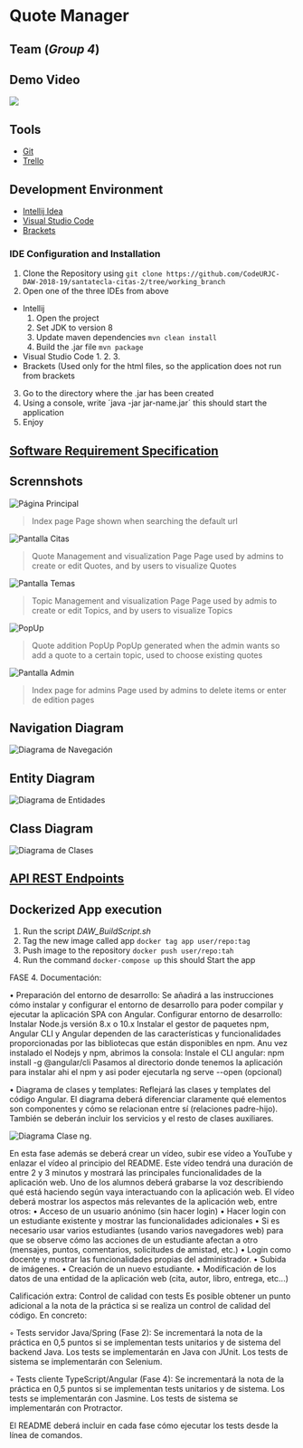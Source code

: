 # Quote Manager 
## Team (*Group 4*)

## Demo Video
[![](http://img.youtube.com/vi/qNx45meavEw/0.jpg)](http://www.youtube.com/watch?v=qNx45meavEw "Quote Manager Video")

## Tools
- [Git](https://git-scm.com/)
- [Trello](https://trello.com/b/lzf2xt3j/daw-grupo-4)
## Development Environment
- [Intellij Idea](https://www.jetbrains.com/idea/)
- [Visual Studio Code](https://code.visualstudio.com/)
- [Brackets](http://brackets.io/) 

### IDE Configuration and Installation
1. Clone the Repository using `git clone https://github.com/CodeURJC-DAW-2018-19/santatecla-citas-2/tree/working_branch`
2. Open one of the three IDEs from above
  - Intellij
    1. Open the project
    2. Set JDK to version 8
    3. Update maven dependencies `mvn clean install`
    4. Build the .jar file `mvn package`
  - Visual Studio Code
    1.
    2.
    3.
  - Brackets (Used only for the html files, so the application does not run from brackets
  
3. Go to the directory where the .jar has been created
4. Using a console, write ´java -jar jar-name.jar´ this should start the application
5. Enjoy

## [Software Requirement Specification](https://docs.google.com/document/d/1PKqs6eayJti3jBymaytm1CKXEUqmyDpC4xDh7tM-wEk/edit?usp=sharing)

## Scrennshots

![Página Principal](https://github.com/CodeURJC-DAW-2018-19/santatecla-citas-2/blob/working_branch/images/PantallaInicio.png?raw=true)
> Index page
Page shown when searching the default url

![Pantalla Citas](https://github.com/CodeURJC-DAW-2018-19/santatecla-citas-2/blob/working_branch/images/PantallaCitas.png?raw=true)
> Quote Management and visualization Page
Page used by admins to create or edit Quotes, and by users to visualize Quotes

![Pantalla Temas](https://github.com/CodeURJC-DAW-2018-19/santatecla-citas-2/blob/working_branch/images/PantallaTema.png?raw=true)
> Topic Management and visualization Page
Page used by admis to create or edit Topics, and by users to visualize Topics

![PopUp](https://github.com/CodeURJC-DAW-2018-19/santatecla-citas-2/blob/working_branch/images/PopUpCitas.png?raw=true)
> Quote addition PopUp
PopUp generated when the admin wants so add a quote to a certain topic, used to choose existing quotes 

![Pantalla Admin](https://github.com/CodeURJC-DAW-2018-19/santatecla-citas-2/blob/working_branch/images/PantallaAdmin.png?raw=true)
> Index page for admins
Page used by admins to delete items or enter de edition pages

## Navigation Diagram
![Diagrama de Navegación](https://github.com/CodeURJC-DAW-2018-19/santatecla-citas-2/blob/working_branch/images/diagrama-Navegacion.png?raw=true)
>

## Entity Diagram
![Diagrama de Entidades](https://github.com/CodeURJC-DAW-2018-19/santatecla-citas-2/blob/working_branch/images/diagramBBDD.png?raw=true)
> 

## Class Diagram
![Diagrama de Clases](https://github.com/CodeURJC-DAW-2018-19/santatecla-citas-2/blob/working_branch/images/Diagrama-Rest.png?raw=true)
>

## [API REST Endpoints](https://github.com/CodeURJC-DAW-2018-19/santatecla-citas-2/blob/working_branch/API_ENDPOINTS.md)


## Dockerized App execution
1. Run the script *DAW_BuildScript.sh*
2. Tag the new image called app `docker tag app user/repo:tag`
3. Push image to the repository `docker push user/repo:tah`
4. Run the command `docker-compose up` this should Start the app

FASE 4. Documentación:

• Preparación del entorno de desarrollo: Se añadirá a las instrucciones cómo instalar y
configurar el entorno de desarrollo para poder compilar y ejecutar la aplicación SPA con
Angular.
 Configurar entorno de desarrollo:
   Instalar  Node.js versión 8.x o 10.x
   Instalar el gestor de paquetes npm, Angular CLI y Angular dependen de las características y funcionalidades proporcionadas por las bibliotecas que están disponibles en npm.
   Anu vez instalado el Nodejs y npm, abrimos la consola:
   Instale el CLI angular: npm install -g @angular/cli
   Pasamos al directorio donde tenemos la aplicación para instalar ahi el npm y asi poder ejecutarla
   ng serve --open (opcional)


• Diagrama de clases y templates: Reflejará las clases y templates del código Angular. El
diagrama deberá diferenciar claramente qué elementos son componentes y cómo se relacionan
entre sí (relaciones padre-hijo). También se deberán incluir los servicios y el resto de clases
auxiliares.

![Diagrama Clase ng](https://github.com/CodeURJC-DAW-2018-19/santatecla-citas-2/blob/working_branch/images/Diagrama-Clase-ng.png).

En esta fase además se deberá crear un vídeo, subir ese vídeo a YouTube y enlazar el vídeo al principio
del README. Este vídeo tendrá una duración de entre 2 y 3 minutos y mostrará las principales
funcionalidades de la aplicación web. Uno de los alumnos deberá grabarse la voz describiendo qué está
haciendo según vaya interactuando con la aplicación web. El vídeo deberá mostrar los aspectos más
relevantes de la aplicación web, entre otros:
• Acceso de un usuario anónimo (sin hacer login)
• Hacer login con un estudiante existente y mostrar las funcionalidades adicionales
• Si es necesario usar varios estudiantes (usando varios navegadores web) para que se observe
cómo las acciones de un estudiante afectan a otro (mensajes, puntos, comentarios, solicitudes
de amistad, etc.)
• Login como docente y mostrar las funcionalidades propias del administrador.
• Subida de imágenes.
• Creación de un nuevo estudiante.
• Modificación de los datos de una entidad de la aplicación web (cita, autor, libro, entrega, etc...)

Calificación extra: Control de calidad con tests
Es posible obtener un punto adicional a la nota de la práctica si se realiza un control de calidad del
código. En concreto:

◦ Tests servidor Java/Spring (Fase 2): Se incrementará la nota de la práctica en 0,5 puntos si se
implementan tests unitarios y de sistema del backend Java. Los tests se implementarán en Java
con JUnit. Los tests de sistema se implementarán con Selenium.

◦ Tests cliente TypeScript/Angular (Fase 4): Se incrementará la nota de la práctica en 0,5
puntos si se implementan tests unitarios y de sistema. Los tests se implementarán con Jasmine.
Los tests de sistema se implementarán con Protractor.

El README deberá incluir en cada fase cómo ejecutar los tests desde la línea de comandos.
